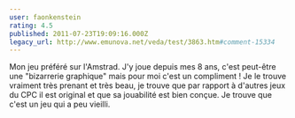 ```yaml
---
user: faonkenstein
rating: 4.5
published: 2011-07-23T19:09:16.000Z
legacy_url: http://www.emunova.net/veda/test/3863.htm#comment-15334
---
```

Mon jeu préféré sur l'Amstrad. J'y joue depuis mes 8 ans, c'est peut-être une "bizarrerie graphique" mais pour moi c'est un compliment ! Je le trouve vraiment très prenant et très beau, je trouve que par rapport à d'autres jeux du CPC il est original et que sa jouabilité est bien conçue. Je trouve que c'est un  jeu qui a peu vieilli.
